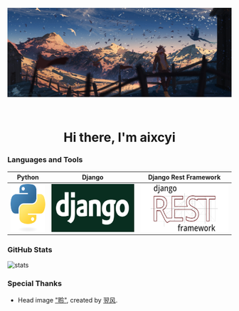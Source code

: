 ![head](./img/head.jpg)

<h1 align="center" style="padding-top: 32px">Hi there, I'm aixcyi</h1>

### Languages and Tools

| Python                                                       | Django                                                       | Django Rest Framework                                        |
| ------------------------------------------------------------ | ------------------------------------------------------------ | ------------------------------------------------------------ |
| <img src="./img/python-logo.png" alt="Python Logo" style="height:108px" /> | <img src="./img/django-logo.png" alt="Django Logo" style="height:108px" /> | <img src="./img/django-rest-framework-logo.png" alt="Django Rest Framework Logo" style="height:108px;" /> |

### GitHub Stats

![stats](https://github-readme-stats.vercel.app/api?username=aixcyi&theme=github_dark)

### Special Thanks

- Head image ["聆"](https://www.pixiv.net/artworks/78192650), created by [翌风](https://www.pixiv.net/users/23694308).

